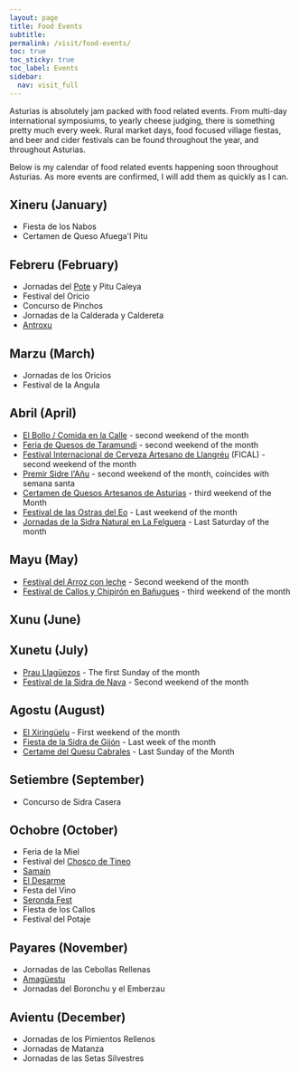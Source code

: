 ```yaml
---
layout: page
title: Food Events
subtitle: 
permalink: /visit/food-events/
toc: true
toc_sticky: true
toc_label: Events
sidebar:
  nav: visit_full
---
```

Asturias is absolutely jam packed with food related events. From multi-day international symposiums, to yearly cheese judging, there is something pretty much every week. Rural market days, food focused village fiestas, and beer and cider festivals can be found throughout the year, and throughout Asturias.

Below is my calendar of food related events happening soon throughout Asturias. As more events are confirmed, I will add them as quickly as I can. 

## Xineru (January)
- Fiesta de los Nabos
- Certamen de Queso Afuega'l Pitu

## Febreru (February)
- Jornadas del [Pote](https://eatingasturias.com/wiki/Pote "Pote") y Pitu Caleya
- Festival del Oricio
- Concurso de Pinchos
- Jornadas de la Calderada y Caldereta
- [Antroxu](https://eatingasturias.com/wiki/Antroxu "Antroxu")

## Marzu (March)
- Jornadas de los Oricios
- Festival de la Angula

## Abril (April)
- [El Bollo / Comida en la Calle](https://eatingasturias.com/index.php?title=Festival_El_Bollo&action=edit&redlink=1 "Festival El Bollo (page does not exist)") - second weekend of the month
- [Feria de Quesos de Taramundi](https://eatingasturias.com/index.php?title=Feria_de_Quesos_de_Taramundi&action=edit&redlink=1 "Feria de Quesos de Taramundi (page does not exist)") - second weekend of the month
- [Festival Internacional de Cerveza Artesano de Llangréu](https://eatingasturias.com/index.php?title=Festival_Internacional_de_Cerveza_Artesano_de_Llangr%C3%A9u&action=edit&redlink=1 "Festival Internacional de Cerveza Artesano de Llangréu (page does not exist)") (FICAL) - second weekend of the month
- [Premir Sidre l'Añu](https://eatingasturias.com/index.php?title=Premir_Sidre_l%27A%C3%B1u&action=edit&redlink=1 "Premir Sidre l'Añu (page does not exist)") - second weekend of the month, coincides with semana santa
- [Certamen de Quesos Artesanos de Asturias](https://eatingasturias.com/index.php?title=Certamen_de_Quesos_Artesanos_de_Asturias&action=edit&redlink=1 "Certamen de Quesos Artesanos de Asturias (page does not exist)") - third weekend of the Month
- [Festival de las Ostras del Eo](https://eatingasturias.com/index.php?title=Festival_de_las_Ostras_del_Eo&action=edit&redlink=1 "Festival de las Ostras del Eo (page does not exist)") - Last weekend of the month
- [Jornadas de la Sidra Natural en La Felguera](https://eatingasturias.com/index.php?title=Jornadas_de_la_Sidra_Natural_en_La_Felguera&action=edit&redlink=1 "Jornadas de la Sidra Natural en La Felguera (page does not exist)") - Last Saturday of the month

## Mayu (May)
- [Festival del Arroz con leche](https://eatingasturias.com/index.php?title=Festival_del_Arroz_con_leche&action=edit&redlink=1 "Festival del Arroz con leche (page does not exist)") - Second weekend of the month
- [Festival de Callos y Chipirón en Bañugues](https://eatingasturias.com/index.php?title=Festival_de_Callos_y_Chipir%C3%B3n_en_Ba%C3%B1ugues&action=edit&redlink=1 "Festival de Callos y Chipirón en Bañugues (page does not exist)") - third weekend of the month

## Xunu (June)

## Xunetu (July)
- [Prau Llagüezos](https://eatingasturias.com/index.php?title=Prau_Llag%C3%BCezos&action=edit&redlink=1 "Prau Llagüezos (page does not exist)") - The first Sunday of the month
- [Festival de la Sidra de Nava](https://eatingasturias.com/index.php?title=Festival_de_la_Sidra_de_Nava&action=edit&redlink=1 "Festival de la Sidra de Nava (page does not exist)") - Second weekend of the month

## Agostu (August)
- [El Xiringüelu](https://eatingasturias.com/index.php?title=Xiring%C3%BCelu&action=edit&redlink=1 "Xiringüelu (page does not exist)") - First weekend of the month
- [Fiesta de la Sidra de Gijón](https://eatingasturias.com/index.php?title=Fiesta_de_la_Sidra_de_Gij%C3%B3n&action=edit&redlink=1 "Fiesta de la Sidra de Gijón (page does not exist)") - Last week of the month
- [Certame del Quesu Cabrales](https://eatingasturias.com/index.php?title=Certame_del_Quesu_Cabrales&action=edit&redlink=1 "Certame del Quesu Cabrales (page does not exist)") - Last Sunday of the Month

## Setiembre (September)
- Concurso de Sidra Casera

## Ochobre (October)
- Feria de la Miel
- Festival del [Chosco de Tineo](https://eatingasturias.com/wiki/Chosco_de_Tineo "Chosco de Tineo")
- [Samaín](https://eatingasturias.com/wiki/Sama%C3%ADn "Samaín")
- [El Desarme](https://eatingasturias.com/wiki/El_Desarme "El Desarme")
- Festa del Vino
- [Seronda Fest](https://eatingasturias.com/index.php?title=Seronda_Fest&action=edit&redlink=1 "Seronda Fest (page does not exist)")
- Fiesta de los Callos
- Festival del Potaje

## Payares (November)
- Jornadas de las Cebollas Rellenas
- [Amagüestu](/visit/events/amagüestu.html)
- Jornadas del Boronchu y el Emberzau

## Avientu (December)
- Jornadas de los Pimientos Rellenos
- Jornadas de Matanza
- Jornadas de las Setas Silvestres